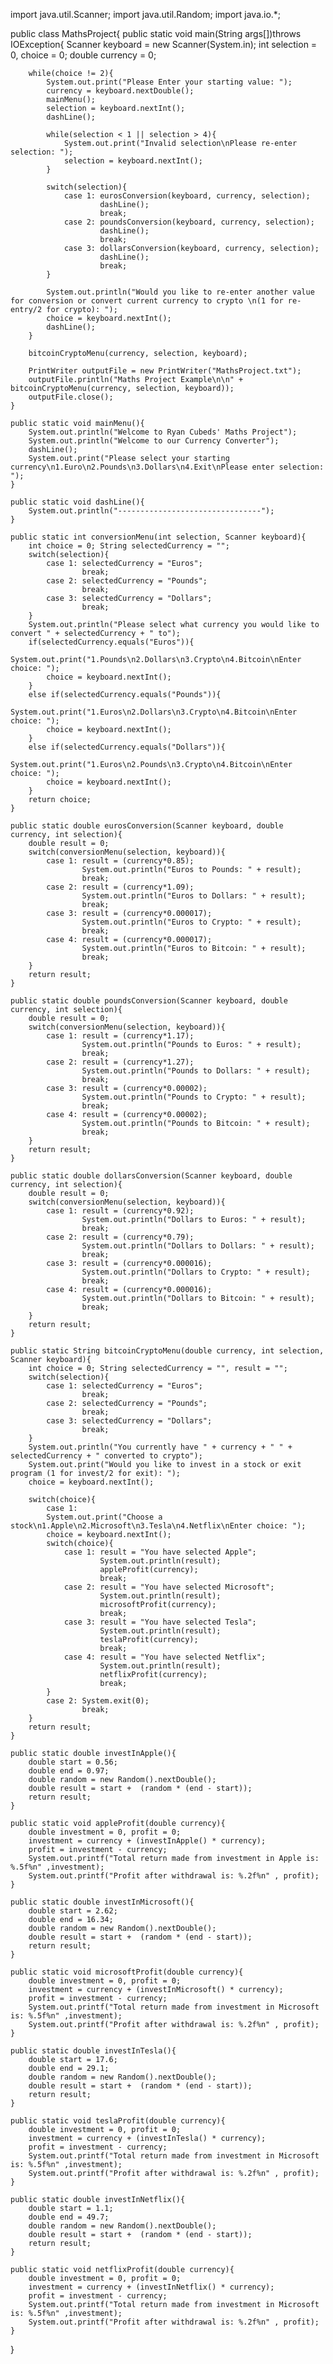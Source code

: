 import java.util.Scanner;
import java.util.Random;
import java.io.*;

public class MathsProject{
	public static void main(String args[])throws IOException{
		Scanner keyboard = new Scanner(System.in);
		int selection = 0, choice = 0;
		double currency = 0;

		while(choice != 2){
			System.out.print("Please Enter your starting value: ");
			currency = keyboard.nextDouble();
			mainMenu();
			selection = keyboard.nextInt();
			dashLine();

			while(selection < 1 || selection > 4){
				System.out.print("Invalid selection\nPlease re-enter selection: ");
				selection = keyboard.nextInt();
			}

			switch(selection){
				case 1: eurosConversion(keyboard, currency, selection);
						dashLine();
						break;
				case 2: poundsConversion(keyboard, currency, selection);
						dashLine();
						break;
				case 3: dollarsConversion(keyboard, currency, selection);
						dashLine();
						break;
			}

			System.out.println("Would you like to re-enter another value for conversion or convert current currency to crypto \n(1 for re-entry/2 for crypto): ");
			choice = keyboard.nextInt();
			dashLine();
		}

		bitcoinCryptoMenu(currency, selection, keyboard);

		PrintWriter outputFile = new PrintWriter("MathsProject.txt");
		outputFile.println("Maths Project Example\n\n" + bitcoinCryptoMenu(currency, selection, keyboard));
		outputFile.close();
	}

	public static void mainMenu(){
		System.out.println("Welcome to Ryan Cubeds' Maths Project");
		System.out.println("Welcome to our Currency Converter");
		dashLine();
		System.out.print("Please select your starting currency\n1.Euro\n2.Pounds\n3.Dollars\n4.Exit\nPlease enter selection: ");
	}

	public static void dashLine(){
		System.out.println("--------------------------------");
	}

	public static int conversionMenu(int selection, Scanner keyboard){
		int choice = 0;	String selectedCurrency = "";
		switch(selection){
			case 1: selectedCurrency = "Euros";
					break;
			case 2: selectedCurrency = "Pounds";
					break;
			case 3: selectedCurrency = "Dollars";
					break;
		}
		System.out.println("Please select what currency you would like to convert " + selectedCurrency + " to");
		if(selectedCurrency.equals("Euros")){
			System.out.print("1.Pounds\n2.Dollars\n3.Crypto\n4.Bitcoin\nEnter choice: ");
			choice = keyboard.nextInt();
		}
		else if(selectedCurrency.equals("Pounds")){
			System.out.print("1.Euros\n2.Dollars\n3.Crypto\n4.Bitcoin\nEnter choice: ");
			choice = keyboard.nextInt();
		}
		else if(selectedCurrency.equals("Dollars")){
			System.out.print("1.Euros\n2.Pounds\n3.Crypto\n4.Bitcoin\nEnter choice: ");
			choice = keyboard.nextInt();
		}
		return choice;
	}

	public static double eurosConversion(Scanner keyboard, double currency, int selection){
		double result = 0;
		switch(conversionMenu(selection, keyboard)){
			case 1: result = (currency*0.85);
					System.out.println("Euros to Pounds: " + result);
					break;
			case 2: result = (currency*1.09);
					System.out.println("Euros to Dollars: " + result);
					break;
			case 3: result = (currency*0.000017);
					System.out.println("Euros to Crypto: " + result);
					break;
			case 4: result = (currency*0.000017);
					System.out.println("Euros to Bitcoin: " + result);
					break;
		}
		return result;
	}

	public static double poundsConversion(Scanner keyboard, double currency, int selection){
		double result = 0;
		switch(conversionMenu(selection, keyboard)){
			case 1: result = (currency*1.17);
					System.out.println("Pounds to Euros: " + result);
					break;
			case 2: result = (currency*1.27);
					System.out.println("Pounds to Dollars: " + result);
					break;
			case 3: result = (currency*0.00002);
					System.out.println("Pounds to Crypto: " + result);
					break;
			case 4: result = (currency*0.00002);
					System.out.println("Pounds to Bitcoin: " + result);
					break;
		}
		return result;
	}

	public static double dollarsConversion(Scanner keyboard, double currency, int selection){
		double result = 0;
		switch(conversionMenu(selection, keyboard)){
			case 1: result = (currency*0.92);
					System.out.println("Dollars to Euros: " + result);
					break;
			case 2: result = (currency*0.79);
					System.out.println("Dollars to Dollars: " + result);
					break;
			case 3: result = (currency*0.000016);
					System.out.println("Dollars to Crypto: " + result);
					break;
			case 4: result = (currency*0.000016);
					System.out.println("Dollars to Bitcoin: " + result);
					break;
		}
		return result;
	}

	public static String bitcoinCryptoMenu(double currency, int selection, Scanner keyboard){
		int choice = 0;	String selectedCurrency = "", result = "";
		switch(selection){
			case 1: selectedCurrency = "Euros";
					break;
			case 2: selectedCurrency = "Pounds";
					break;
			case 3: selectedCurrency = "Dollars";
					break;
		}
		System.out.println("You currently have " + currency + " " + selectedCurrency + " converted to crypto");
		System.out.print("Would you like to invest in a stock or exit program (1 for invest/2 for exit): ");
		choice = keyboard.nextInt();

		switch(choice){
			case 1:
			System.out.print("Choose a stock\n1.Apple\n2.Microsoft\n3.Tesla\n4.Netflix\nEnter choice: ");
			choice = keyboard.nextInt();
			switch(choice){
				case 1: result = "You have selected Apple";
						System.out.println(result);
						appleProfit(currency);
						break;
				case 2: result = "You have selected Microsoft";
						System.out.println(result);
						microsoftProfit(currency);
						break;
				case 3: result = "You have selected Tesla";
						System.out.println(result);
						teslaProfit(currency);
						break;
				case 4: result = "You have selected Netflix";
						System.out.println(result);
						netflixProfit(currency);
						break;
			}
			case 2: System.exit(0);
					break;
		}
		return result;
	}

	public static double investInApple(){
		double start = 0.56;
		double end = 0.97;
		double random = new Random().nextDouble();
		double result = start +  (random * (end - start));
		return result;
	}

	public static void appleProfit(double currency){
		double investment = 0, profit = 0;
		investment = currency + (investInApple() * currency);
		profit = investment - currency;
		System.out.printf("Total return made from investment in Apple is: %.5f%n" ,investment);
		System.out.printf("Profit after withdrawal is: %.2f%n" , profit);
	}

	public static double investInMicrosoft(){
		double start = 2.62;
		double end = 16.34;
		double random = new Random().nextDouble();
		double result = start +  (random * (end - start));
		return result;
	}

	public static void microsoftProfit(double currency){
		double investment = 0, profit = 0;
		investment = currency + (investInMicrosoft() * currency);
		profit = investment - currency;
		System.out.printf("Total return made from investment in Microsoft is: %.5f%n" ,investment);
		System.out.printf("Profit after withdrawal is: %.2f%n" , profit);
	}

	public static double investInTesla(){
		double start = 17.6;
		double end = 29.1;
		double random = new Random().nextDouble();
		double result = start +  (random * (end - start));
		return result;
	}

	public static void teslaProfit(double currency){
		double investment = 0, profit = 0;
		investment = currency + (investInTesla() * currency);
		profit = investment - currency;
		System.out.printf("Total return made from investment in Microsoft is: %.5f%n" ,investment);
		System.out.printf("Profit after withdrawal is: %.2f%n" , profit);
	}

	public static double investInNetflix(){
		double start = 1.1;
		double end = 49.7;
		double random = new Random().nextDouble();
		double result = start +  (random * (end - start));
		return result;
	}

	public static void netflixProfit(double currency){
		double investment = 0, profit = 0;
		investment = currency + (investInNetflix() * currency);
		profit = investment - currency;
		System.out.printf("Total return made from investment in Microsoft is: %.5f%n" ,investment);
		System.out.printf("Profit after withdrawal is: %.2f%n" , profit);
	}
}
